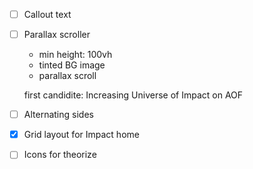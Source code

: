 - [ ] Callout text
- [ ] Parallax scroller
	- min height: 100vh
	- tinted BG image
	- parallax scroll

	first candidite: Increasing Universe of Impact on AOF
- [ ] Alternating sides

- [x] Grid layout for Impact home
- [ ] Icons for theorize